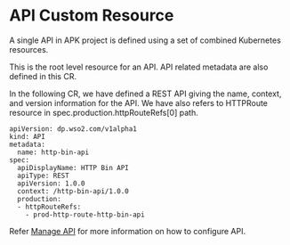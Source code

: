 # API Custom Resource

A single API in APK project is defined using a set of combined Kubernetes resources.

This is the root level resource for an API. API related metadata are also defined in this CR.

In the following CR, we have defined a REST API giving the name, context, and version information for the API. We have also refers to HTTPRoute resource in spec.production.httpRouteRefs[0] path.

```
apiVersion: dp.wso2.com/v1alpha1
kind: API
metadata:
  name: http-bin-api
spec:
  apiDisplayName: HTTP Bin API
  apiType: REST
  apiVersion: 1.0.0
  context: /http-bin-api/1.0.0
  production:
  - httpRouteRefs:
    - prod-http-route-http-bin-api
```

Refer [Manage API](../../create-api/create-api-overview/) for more information on how to configure API.